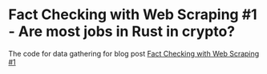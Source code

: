 # Fact Checking with Web Scraping #1 - Are most jobs in Rust in crypto?

The code for data gathering for blog post [Fact Checking with Web Scraping #1](https://scrapingfish.com/blog/are-most-rust-jobs-in-crypto)
